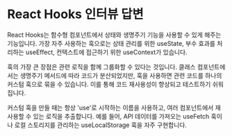 # React Hooks 인터뷰 답변

React Hooks는 함수형 컴포넌트에서 상태와 생명주기 기능을 사용할 수 있게 해주는 기능입니다. 가장 자주 사용하는 훅으로는 상태 관리를 위한 useState, 부수 효과를 처리하는 useEffect, 컨텍스트에 접근하기 위한 useContext가 있습니다.

훅의 가장 큰 장점은 관련 로직을 함께 그룹화할 수 있다는 것입니다. 클래스 컴포넌트에서는 생명주기 메서드에 따라 코드가 분산되었지만, 훅을 사용하면 관련 코드를 하나의 커스텀 훅으로 묶을 수 있습니다. 이를 통해 코드 재사용성이 향상되고 테스트하기 쉬워집니다.

커스텀 훅을 만들 때는 항상 'use'로 시작하는 이름을 사용하고, 여러 컴포넌트에서 재사용할 수 있는 로직을 추출합니다. 예를 들어, API 데이터를 가져오는 useFetch 훅이나 로컬 스토리지를 관리하는 useLocalStorage 훅을 자주 구현합니다.